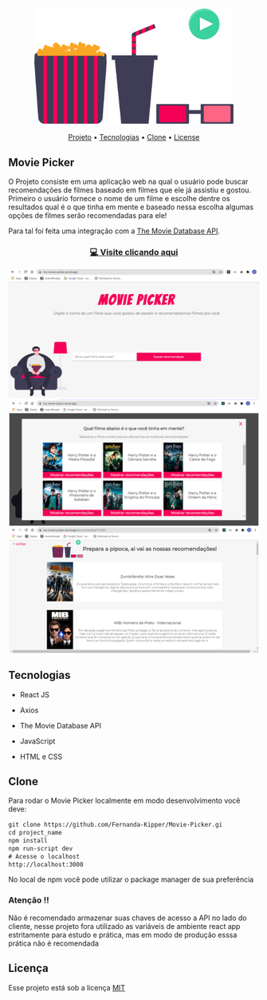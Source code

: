 <h1 align="center"><img align="center" src="./public/popcornTime.svg" width="400"></h1>

<p align="center">
 <a href="#project">Projeto</a> •
 <a href="#tech">Tecnologias</a> •
 <a href="#clone">Clone</a> • 
 <a href="#license">License</a>
</p>

<h2 id="project" >Movie Picker</h2>

O Projeto consiste em uma aplicação web na qual o usuário pode buscar recomendações de filmes baseado em filmes que ele já assistiu e gostou. Primeiro o usuário fornece o nome de um filme e escolhe dentre os resultados qual é o que tinha em mente e baseado nessa escolha algumas opções de filmes serão recomendadas para ele!

Para tal foi feita uma integração com a [The Movie Database API](https://developers.themoviedb.org/3/getting-started/introduction).

<h3 align="center"><a href="https://my-movie-picker.vercel.app/">💻 Visite clicando aqui</a></h3>

<p align="center">
   <img src="./public/landing.png" width="600px">
   <img src="./public/results.png" width="500px">
   <img src="./public/recommended.png" width="500px">
</p>

<h2 id="tech" >Tecnologias</h2>

- React JS

- Axios

- The Movie Database API

- JavaScript

- HTML e CSS

<h2 id="clone" >Clone</h2>

Para rodar o Movie Picker localmente em modo desenvolvimento você deve:

```
git clone https://github.com/Fernanda-Kipper/Movie-Picker.gi
cd project_name
npm install
npm run-script dev
# Acesse o localhost
http://localhost:3000
```

No local de npm você pode utilizar o package manager de sua preferência

### Atenção ‼

Não é recomendado armazenar suas chaves de acesso a API no lado do cliente, nesse projeto fora utilizado as variáveis de ambiente react app estritamente para estudo e prática, mas em modo de produção esssa prática não é recomendada 

<h2 id="license">Licença</h2>

Esse projeto está sob a licença [MIT](LICENSE)

